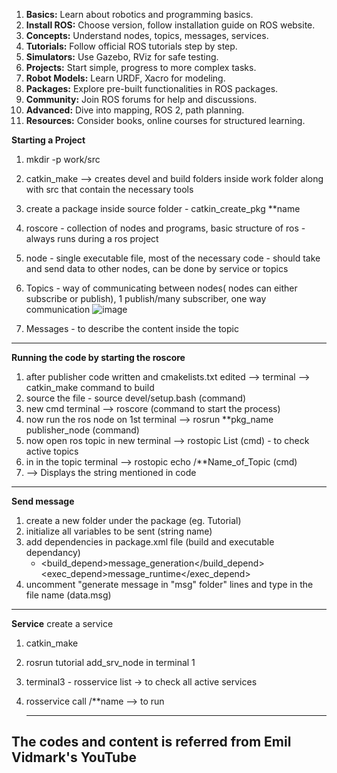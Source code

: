 1. **Basics:** Learn about robotics and programming basics.
2. **Install ROS:** Choose version, follow installation guide on ROS website.
3. **Concepts:** Understand nodes, topics, messages, services.
4. **Tutorials:** Follow official ROS tutorials step by step.
5. **Simulators:** Use Gazebo, RViz for safe testing.
6. **Projects:** Start simple, progress to more complex tasks.
7. **Robot Models:** Learn URDF, Xacro for modeling.
8. **Packages:** Explore pre-built functionalities in ROS packages.
9. **Community:** Join ROS forums for help and discussions.
10. **Advanced:** Dive into mapping, ROS 2, path planning.
11. **Resources:** Consider books, online courses for structured learning.

**Starting a Project**
1. mkdir -p work/src
2. catkin_make --> creates devel and build folders inside work folder along with src that contain the necessary tools
3. create a package inside source folder - catkin_create_pkg **name
4. roscore - collection of nodes and programs, basic structure of ros - always runs during a ros project
5. node - single executable file, most of the necessary code - should take and send data to other nodes, can be done by service or topics
6. Topics - way of communicating between nodes( nodes can either subscribe or publish), 
              1 publish/many subscriber, 
               one way communication
              ![image](https://github.com/JD7XD/ROSprep/assets/132233669/b96df0ca-37ae-4536-a6d0-d9538bda900b)


7. Messages - to describe the content inside the topic

--------------------------------------------------------------------------------------------------------------

**Running the code by starting the roscore**
1. after publisher code written and cmakelists.txt edited --> terminal --> catkin_make command to build
2. source the file - source devel/setup.bash (command)
3. new cmd terminal --> roscore (command to start the process)
4. now run the ros node on 1st terminal --> rosrun **pkg_name publisher_node (command)
5. now open ros topic in new terminal --> rostopic List (cmd) - to check active topics
6. in in the topic terminal --> rostopic echo /**Name_of_Topic (cmd)
7. --> Displays the string mentioned in code


------------------------------------------------------------------------------------------------------------------------
**Send message**
1. create a new folder under the package (eg. Tutorial)
2. initialize all variables to be sent (string name)
3. add dependencies in package.xml file (build and executable dependancy)
   -   <build_depend>message_generation</build_depend>
       <exec_depend>message_runtime</exec_depend>
4. uncomment "generate message in "msg" folder" lines and type in the file name (data.msg)

-------------------------------------------------------------------------------------------------------------
**Service**
create a service
1. catkin_make
2. rosrun tutorial add_srv_node in terminal 1
3. terminal3 - rosservice list -> to check all active services
4. rosservice call /**name --> to run


   ----------------------------------------------------------------------------------------
The codes and content is referred from Emil Vidmark's YouTube
-------------------------------------------------------------------------------------------

